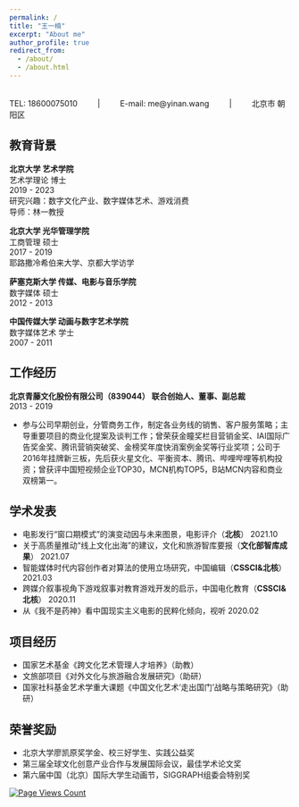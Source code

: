 ```yaml
---
permalink: /
title: "王一楠"
excerpt: "About me"
author_profile: true
redirect_from: 
  - /about/
  - /about.html
---
```

 <br/>
TEL: 18600075010  &emsp;&emsp;  |  &emsp;&emsp;  E-mail: me@yinan.wang  &emsp;&emsp;  |   &emsp;&emsp; 北京市 朝阳区

## 教育背景
**北京大学 艺术学院** <br/>
艺术学理论 博士 <br/>
2019 - 2023 <br/>
研究兴趣：数字文化产业、数字媒体艺术、游戏消费 <br/>
导师：林一教授

**北京大学 光华管理学院**  <br/>
工商管理 硕士  <br/>
2017 - 2019  <br/>
耶路撒冷希伯来大学、京都大学访学

**萨塞克斯大学 传媒、电影与音乐学院**  <br/>
数字媒体 硕士   <br/>
2012 - 2013  <br/>

**中国传媒大学 动画与数字艺术学院**   <br/>
数字媒体艺术 学士  <br/>
2007 - 2011  <br/>

## 工作经历
**北京青藤文化股份有限公司（839044） 联合创始人、董事、副总裁**   <br/>
2013 - 2019 <br/>
* 参与公司早期创业，分管商务工作，制定各业务线的销售、客户服务策略；主导重要项目的商业化提案及谈判工作；曾荣获金瞳奖栏目营销金奖、IAI国际广告奖金奖、腾讯营销突破奖、金榜奖年度快消案例金奖等行业奖项；公司于2016年挂牌新三板，先后获火星文化、平衡资本、腾讯、哔哩哔哩等机构投资；曾获评中国短视频企业TOP30，MCN机构TOP5，B站MCN内容和商业双榜第一。
## 学术发表
* 电影发行“窗口期模式”的演变动因与未来图景，电影评介（**北核**） 2021.10
* 关于高质量推动“线上文化出海”的建议，文化和旅游智库要报（**文化部智库成果**） 2021.07
* 智能媒体时代内容创作者对算法的使用立场研究，中国编辑（**CSSCI&北核**） 2021.03
* 跨媒介叙事视角下游戏叙事对教育游戏开发的启示，中国电化教育（**CSSCI&北核**） 2020.11
* 从《我不是药神》看中国现实主义电影的民粹化倾向，视听 2020.02

## 项目经历
* 国家艺术基金《跨文化艺术管理人才培养》（助教）
* 文旅部项目《对外文化与旅游融合发展研究》（助研）
* 国家社科基金艺术学重大课题《中国文化艺术‘走出国门’战略与策略研究》（助研）

## 荣誉奖励
* 北京大学廖凯原奖学金、校三好学生、实践公益奖
* 第三届全球文化创意产业合作与发展国际会议，最佳学术论文奖
* 第六届中国（北京）国际大学生动画节，SIGGRAPH组委会特别奖

[![Page Views Count](https://badges.toozhao.com/badges/01GBQDECJK344TKGFA56YGYRHF/green.svg)](https://badges.toozhao.com/stats/01GBQDECJK344TKGFA56YGYRHF "Get your own page views count badge on badges.toozhao.com")
